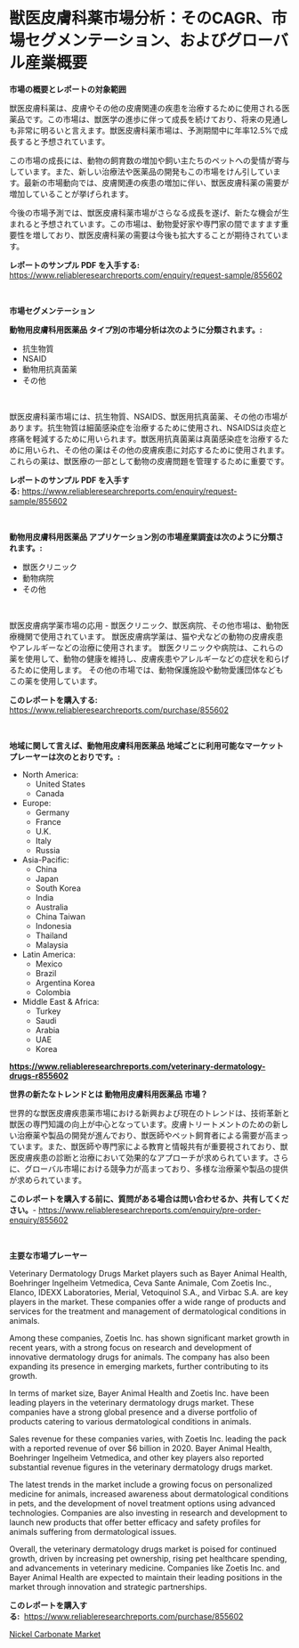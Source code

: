 <p><h1>獣医皮膚科薬市場分析：そのCAGR、市場セグメンテーション、およびグローバル産業概要</h1></p><p><strong>市場の概要とレポートの対象範囲</strong></p>
<p><p>獣医皮膚科薬は、皮膚やその他の皮膚関連の疾患を治療するために使用される医薬品です。この市場は、獣医学の進歩に伴って成長を続けており、将来の見通しも非常に明るいと言えます。獣医皮膚科薬市場は、予測期間中に年率12.5%で成長すると予想されています。</p><p>この市場の成長には、動物の飼育数の増加や飼い主たちのペットへの愛情が寄与しています。また、新しい治療法や医薬品の開発もこの市場をけん引しています。最新の市場動向では、皮膚関連の疾患の増加に伴い、獣医皮膚科薬の需要が増加していることが挙げられます。</p><p>今後の市場予測では、獣医皮膚科薬市場がさらなる成長を遂げ、新たな機会が生まれると予想されています。この市場は、動物愛好家や専門家の間でますます重要性を増しており、獣医皮膚科薬の需要は今後も拡大することが期待されています。</p></p>
<p><strong>レポートのサンプル PDF を入手する:</strong> <a href="https://www.reliableresearchreports.com/enquiry/request-sample/855602">https://www.reliableresearchreports.com/enquiry/request-sample/855602</a></p>
<p>&nbsp;</p>
<p><strong>市場セグメンテーション</strong></p>
<p><strong>動物用皮膚科用医薬品 タイプ別の市場分析は次のように分類されます。:</strong></p>
<p><ul><li>抗生物質</li><li>NSAID</li><li>動物用抗真菌薬</li><li>その他</li></ul></p>
<p>&nbsp;</p>
<p><p>獣医皮膚科薬市場には、抗生物質、NSAIDS、獣医用抗真菌薬、その他の市場があります。抗生物質は細菌感染症を治療するために使用され、NSAIDSは炎症と疼痛を軽減するために用いられます。獣医用抗真菌薬は真菌感染症を治療するために用いられ、その他の薬はその他の皮膚疾患に対応するために使用されます。これらの薬は、獣医療の一部として動物の皮膚問題を管理するために重要です。</p></p>
<p><strong>レポートのサンプル PDF を入手する:</strong>&nbsp;<a href="https://www.reliableresearchreports.com/enquiry/request-sample/855602">https://www.reliableresearchreports.com/enquiry/request-sample/855602</a></p>
<p>&nbsp;</p>
<p><strong> 動物用皮膚科用医薬品 アプリケーション別の市場産業調査は次のように分類されます。:</strong></p>
<p><ul><li>獣医クリニック</li><li>動物病院</li><li>その他</li></ul></p>
<p>&nbsp;</p>
<p><p>獣医皮膚病学薬市場の応用 - 獣医クリニック、獣医病院、その他市場は、動物医療機関で使用されています。 獣医皮膚病学薬は、猫や犬などの動物の皮膚疾患やアレルギーなどの治療に使用されます。 獣医クリニックや病院は、これらの薬を使用して、動物の健康を維持し、皮膚疾患やアレルギーなどの症状を和らげるために使用します。 その他の市場では、動物保護施設や動物愛護団体などもこの薬を使用しています。</p></p>
<p><strong>このレポートを購入する:</strong>&nbsp; <a href="https://www.reliableresearchreports.com/purchase/855602">https://www.reliableresearchreports.com/purchase/855602</a></p>
<p>&nbsp;</p>
<p><strong>地域に関して言えば、動物用皮膚科用医薬品 地域ごとに利用可能なマーケットプレーヤーは次のとおりです。:</strong></p>
<p><ul>
    <li>
        North America:
        <ul>
            <li>United States</li>
            <li>Canada</li>
        </ul>
    </li>
    <li>
        Europe:
        <ul>
            <li>Germany</li>
            <li>France</li>
            <li>U.K.</li>
            <li>Italy</li>
            <li>Russia</li>
        </ul>
    </li>
    <li>
        Asia-Pacific:
        <ul>
            <li>China</li>
            <li>Japan</li>
            <li>South Korea</li>
            <li>India</li>
            <li>Australia</li>
            <li>China Taiwan</li>
            <li>Indonesia</li>
            <li>Thailand</li>
            <li>Malaysia</li>
        </ul>
    </li>
    <li>
        Latin America:
        <ul>
            <li>Mexico</li>
            <li>Brazil</li>
            <li>Argentina Korea</li>
            <li>Colombia</li>
        </ul>
    </li>
    <li>
        Middle East & Africa:
        <ul>
            <li>Turkey</li>
            <li>Saudi</li>
            <li>Arabia</li>
            <li>UAE</li>
            <li>Korea</li>
        </ul>
    </li>
    </ul></p>
<p><strong><a href="https://www.reliableresearchreports.com/veterinary-dermatology-drugs-r855602">https://www.reliableresearchreports.com/veterinary-dermatology-drugs-r855602</a></strong>&nbsp;</p>
<p><strong>世界の新たなトレンドとは 動物用皮膚科用医薬品 市場？</strong></p>
<p><p>世界的な獣医皮膚疾患薬市場における新興および現在のトレンドは、技術革新と獣医の専門知識の向上が中心となっています。皮膚トリートメントのための新しい治療薬や製品の開発が進んでおり、獣医師やペット飼育者による需要が高まっています。また、獣医師や専門家による教育と情報共有が重要視されており、獣医皮膚疾患の診断と治療において効果的なアプローチが求められています。さらに、グローバル市場における競争力が高まっており、多様な治療薬や製品の提供が求められています。</p></p>
<p><strong>このレポートを購入する前に、質問がある場合は問い合わせるか、共有してください。</strong>- <a href="https://www.reliableresearchreports.com/enquiry/pre-order-enquiry/855602">https://www.reliableresearchreports.com/enquiry/pre-order-enquiry/855602</a></p>
<p>&nbsp;</p>
<p><strong>主要な市場プレーヤー</strong></p>
<p><p>Veterinary Dermatology Drugs Market players such as Bayer Animal Health, Boehringer Ingelheim Vetmedica, Ceva Sante Animale, Com Zoetis Inc., Elanco, IDEXX Laboratories, Merial, Vetoquinol S.A., and Virbac S.A. are key players in the market. These companies offer a wide range of products and services for the treatment and management of dermatological conditions in animals.</p><p>Among these companies, Zoetis Inc. has shown significant market growth in recent years, with a strong focus on research and development of innovative dermatology drugs for animals. The company has also been expanding its presence in emerging markets, further contributing to its growth.</p><p>In terms of market size, Bayer Animal Health and Zoetis Inc. have been leading players in the veterinary dermatology drugs market. These companies have a strong global presence and a diverse portfolio of products catering to various dermatological conditions in animals.</p><p>Sales revenue for these companies varies, with Zoetis Inc. leading the pack with a reported revenue of over $6 billion in 2020. Bayer Animal Health, Boehringer Ingelheim Vetmedica, and other key players also reported substantial revenue figures in the veterinary dermatology drugs market.</p><p>The latest trends in the market include a growing focus on personalized medicine for animals, increased awareness about dermatological conditions in pets, and the development of novel treatment options using advanced technologies. Companies are also investing in research and development to launch new products that offer better efficacy and safety profiles for animals suffering from dermatological issues.</p><p>Overall, the veterinary dermatology drugs market is poised for continued growth, driven by increasing pet ownership, rising pet healthcare spending, and advancements in veterinary medicine. Companies like Zoetis Inc. and Bayer Animal Health are expected to maintain their leading positions in the market through innovation and strategic partnerships.</p></p>
<p><strong>このレポートを購入する:</strong>&nbsp;&nbsp;<a href="https://www.reliableresearchreports.com/purchase/855602">https://www.reliableresearchreports.com/purchase/855602</a></p>
<p><p><a href="https://bubble-tree-ea4.notion.site/Nickel-Carbonate-Market-Size-Growing-and-Forecasted-for-period-from-2024-2031-and-provides-complet-32e7feb0f7a8488c939c85428d2fb2de">Nickel Carbonate Market</a></p></p>